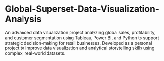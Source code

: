 # Global-Superset-Data-Visualization-Analysis
An advanced data visualization project analyzing global sales, profitability, and customer segmentation using Tableau, Power BI, and Python to support strategic decision-making for retail businesses. Developed as a personal project to improve data visualization and analytical storytelling skills using complex, real-world datasets.
